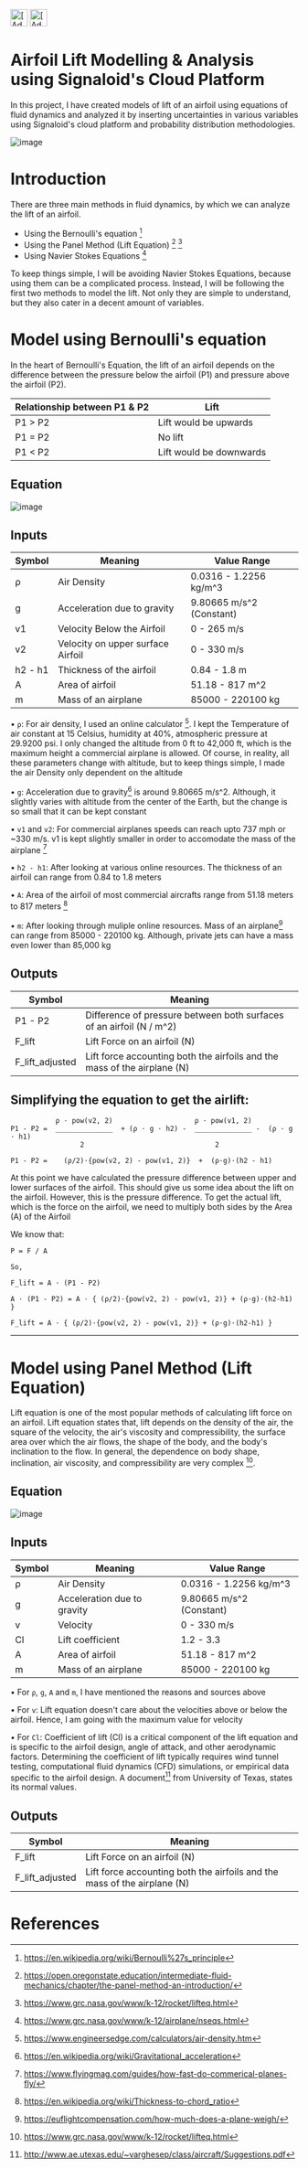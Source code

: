 [<img src="https://assets.signaloid.io/add-to-signaloid-cloud-logo-dark-v6.png#gh-dark-mode-only" alt="[Add to signaloid.io]" height="30">](https://signaloid.io/repositories?connect=https://github.com/signaloid/Signaloid-Demo-General-C#gh-dark-mode-only)
[<img src="https://assets.signaloid.io/add-to-signaloid-cloud-logo-light-v6.png#gh-light-mode-only" alt="[Add to signaloid.io]" height="30">](https://signaloid.io/repositories?connect=https://github.com/signaloid/Signaloid-Demo-General-C#gh-light-mode-only)

# Airfoil Lift Modelling & Analysis using Signaloid's Cloud Platform
In this project, I have created models of lift of an airfoil using equations of fluid dynamics and analyzed it by inserting uncertainties in various variables using Signaloid's cloud platform and probability distribution methodologies.

![image](https://github.com/murtazahussain-1/Airfoil-Lift-Generation-Model/assets/118768714/79308d0d-4ace-4917-8218-50e5d44d76cc)

# Introduction
There are three main methods in fluid dynamics, by which we can analyze the lift of an airfoil.

* Using the Bernoulli's equation [^1]
* Using the Panel Method (Lift Equation) [^2] [^3]
* Using Navier Stokes Equations [^4]

To keep things simple, I will be avoiding Navier Stokes Equations, because using them can be a complicated process. Instead, I will be following the first two methods to model the lift. Not only they are simple to understand, but they also cater in a decent amount of variables.

# Model using Bernoulli's equation
In the heart of Bernoulli's Equation, the lift of an airfoil depends on the difference between the pressure below the airfoil (P1) and pressure above the airfoil (P2).

| Relationship between P1 & P2 | Lift |
| ----------------- | ------------------------------------------------------------------ |
| P1 > P2 | Lift would be upwards |
| P1 = P2 | No lift |
| P1 < P2 | Lift would be downwards |

## Equation
![image](https://github.com/murtazahussain-1/Airfoil-Lift-Generation-Model/assets/118768714/3aa53adb-193e-4ef0-9db7-8c85f4ae2db7)

## Inputs
| Symbol | Meaning | Value Range |
| ------ | ------- |------- |
| ρ | Air Density | 0.0316 - 1.2256 kg/m^3 |
| g | Acceleration due to gravity | 9.80665 m/s^2 (Constant) |
| v1 | Velocity Below the Airfoil | 0 - 265 m/s |
| v2 | Velocity on upper surface Airfoil | 0 - 330 m/s |
| h2 - h1 | Thickness of the airfoil | 0.84 - 1.8 m |
| A | Area of airfoil | 51.18 - 817 m^2|
| m | Mass of an airplane | 85000 - 220100 kg |

• `ρ`: For air density, I used an online calculator [^5]. I kept the Temperature of air constant at 15 Celsius, humidity at 40%, atmospheric pressure at 29.9200 psi. I only changed the altitude from 0 ft to 42,000 ft, which is the maximum height a commercial airplane is allowed. Of course, in reality, all these parameters change with altitude, but to keep things simple, I made the air Density only dependent on the altitude

• `g`:  Acceleration due to gravity[^6] is around 9.80665 m/s^2. Although, it slightly varies with altitude from the center of the Earth, but the change is so small that it can be kept constant

• `v1` and `v2`: For commercial airplanes speeds can reach upto 737 mph or ~330 m/s. v1 is kept slightly smaller in order to accomodate the mass of the airplane [^7]

• `h2 - h1`: After looking at various online resources. The thickness of an airfoil can range from 0.84 to 1.8 meters

• `A`: Area of the airfoil of most commercial aircrafts range from 51.18 meters to 817 meters [^8]

• `m`: After looking through muliple online resources. Mass of an airplane[^9] can range from 85000 - 220100 kg. Although, private jets can have a mass even lower than 85,000 kg

## Outputs
| Symbol | Meaning |
| ------ | ------- |
| P1 - P2 | Difference of pressure between both surfaces of an airfoil (N / m^2) |
| F_lift | Lift Force on an airfoil (N) |
| F_lift_adjusted | Lift force accounting both the airfoils and the mass of the airplane (N) |

## Simplifying the equation to get the airlift:
```             
           ρ ⋅ pow(v2, 2)                    ρ ⋅ pow(v1, 2)
P1 - P2 =  ______________  + (ρ ⋅ g ⋅ h2) -  ______________ -  (ρ ⋅ g ⋅ h1)
                 2                                2      
```
```             
P1 - P2 =    (ρ/2)⋅{pow(v2, 2) - pow(v1, 2)}  +  (ρ⋅g)⋅(h2 - h1)  
```
At this point we have calculated the pressure difference between upper and lower surfaces of the airfoil. This should give us some idea about the lift on the airfoil. However, this is the pressure difference. To get the actual lift, which is the force on the airfoil, we need to multiply both sides by the Area (A) of the Airfoil

We know that:
```
P = F / A

So,

F_lift = A ⋅ (P1 - P2)
```

```
A ⋅ (P1 - P2) = A ⋅ { (ρ/2)⋅{pow(v2, 2) - pow(v1, 2)} + (ρ⋅g)⋅(h2-h1) }  
```

```
F_lift = A ⋅ { (ρ/2)⋅{pow(v2, 2) - pow(v1, 2)} + (ρ⋅g)⋅(h2-h1) }  
```

---
# Model using Panel Method (Lift Equation)
Lift equation is one of the most popular methods of calculating lift force on an airfoil. Lift equation states that, lift depends on the density of the air, the square of the velocity, the air's viscosity and compressibility, the surface area over which the air flows, the shape of the body, and the body's inclination to the flow. In general, the dependence on body shape, inclination, air viscosity, and compressibility are very complex [^3].

## Equation
![image](https://github.com/murtazahussain-1/Airfoil-Lift-Generation-Model/assets/118768714/48e51505-3c67-41a6-a9c6-fd8506de5014)

## Inputs
| Symbol | Meaning | Value Range |
| ------ | ------- |------- |
| ρ | Air Density | 0.0316 - 1.2256 kg/m^3 |
| g | Acceleration due to gravity | 9.80665 m/s^2 (Constant) |
| v | Velocity | 0 - 330 m/s |
| Cl | Lift coefficient | 1.2 - 3.3 | 
| A | Area of airfoil | 51.18 - 817 m^2|
| m | Mass of an airplane | 85000 - 220100 kg |

• For `ρ`, `g`, `A` and `m`, I have mentioned the reasons and sources above

• For `v`: Lift equation doesn't care about the velocities above or below the airfoil. Hence, I am going with the maximum value for velocity

• For `Cl`: Coefficient of lift (Cl) is a critical component of the lift equation and is specific to the airfoil design, angle of attack, and other aerodynamic factors. Determining the coefficient of lift typically requires wind tunnel testing, computational fluid dynamics (CFD) simulations, or empirical data specific to the airfoil design. A document[^10] from University of Texas, states its normal values.

## Outputs
| Symbol | Meaning |
| ------ | ------- |
| F_lift | Lift Force on an airfoil (N) |
| F_lift_adjusted | Lift force accounting both the airfoils and the mass of the airplane (N) |

# References
[^1]: https://en.wikipedia.org/wiki/Bernoulli%27s_principle
[^2]: https://open.oregonstate.education/intermediate-fluid-mechanics/chapter/the-panel-method-an-introduction/
[^3]: https://www.grc.nasa.gov/www/k-12/rocket/lifteq.html
[^4]: https://www.grc.nasa.gov/www/k-12/airplane/nseqs.html
[^5]: https://www.engineersedge.com/calculators/air-density.htm 
[^6]: https://en.wikipedia.org/wiki/Gravitational_acceleration
[^7]: https://www.flyingmag.com/guides/how-fast-do-commerical-planes-fly/
[^8]: https://en.wikipedia.org/wiki/Thickness-to-chord_ratio
[^9]: https://euflightcompensation.com/how-much-does-a-plane-weigh/
[^10]: http://www.ae.utexas.edu/~varghesep/class/aircraft/Suggestions.pdf
